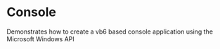 # Console
Demonstrates how to create a vb6 based console application using the Microsoft Windows API
